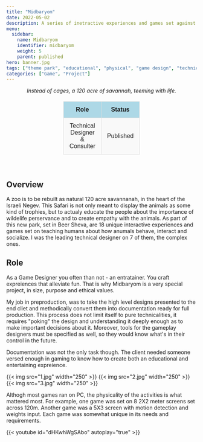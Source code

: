 ```yaml
---
title: "Midbaryom"
date: 2022-05-02
description: A series of inetractive experiences and games set against the backdrop of the Israeli Negev
menu:
  sidebar:
    name: Midbaryom 
    identifier: midbaryom
    weight: 5
    parent: published
hero: banner.jpg
tags: ["theme park", "educational", "physical", "game design", "technical design"]
categories: ["Game", "Project"]
---
```


<center> <i> Instead of cages, a 120 acre of savannah, teeming with life. </i> </center>

<div align="center" style="width: 100%">

<style>
    /* Basic styling for readability */
    table {
        width: 40%;
        margin: 20px auto;
        border-collapse: collapse;
        font-family: Arial, sans-serif;
    }
    th, td {
        padding: 12px 15px;
        text-align: center;
        border: 1px solid #ddd;
    }
    th {
        background-color: #add8e6; /* Light blue color */
        font-weight: bold;
    }
    tr:nth-child(even) {
        background-color: #f9f9f9;
    }
    .button-link {
    background-color: #008CBA;
    color: white;
    padding: 10px 20px;
    text-align: center;
    text-decoration: none;
    display: inline-block;
    font-size: 16px;
    border-radius: 5px;
  }
  .button-link:hover {
    background-color: #005f6b;
  }
</style>

<table>
  <tr>
    <th>Role</th>
    <th>Status</th>
    <th>Client</th>
  </tr>
  <tr>
    <td>Technical Designer & Consulter</td>
    <td>Published</td>
    <td><a href="https://theindustry.co.il/" target="_blank">Hataasiya<a></td>
  </tr>
</table>
<br>
</div>

## Overview

A zoo is to be rebuilt as natural 120 acre savannanah, in the heart of the Israeli Negev. This Safari is not only meant to display the animals as some kind of trophies, but to actualy educate the people about the importance of wildelife perservance and to create empathy with the animals. As part of this new park, set in Beer Sheva, are 18 unique interactive experiences and games set on teaching humans about how anumals behave, interact and socialize. I was the leading technical designer on 7 of them, the complex ones.

## Role

As a Game Designer you often than not - an entratainer. You craft expreiences that alleviate fun. That is why Midbaryom is a very special project, in size, purpose and ethical values. 

My job in preproduction, was to take the high level designs presented to the end cliet and methodically convert them into documentation ready for full production. This process does not limit itself to pure technicalities, it requires "poking" the design and understanding it deeply enough as to make important decisions about it. Moreover, tools for the gameplay designers must be specified as well, so they would know what's in their control in the future.

Documentation was not the only task though. The client needed someone versed enough in gaming to know how to create both an educational and entertaining expreience.

{{< img src="1.jpg" width="250" >}}
{{< img src="2.jpg" width="250"  >}}
{{< img src="3.jpg" width="250"  >}}

Althogh most games ran on PC, the physicality of the activities is what mattered most. For example, one game was set on 8 2X2 meter screens set across 120m. Another game was a 5X3 screen with motion detection and weights input. Each game was somewhat unique in its needs and requirements.

{{< youtube id="dHKwhWgSAbo" autoplay="true" >}}